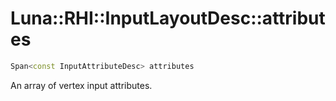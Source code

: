 # Luna::RHI::InputLayoutDesc::attributes

```c++
Span<const InputAttributeDesc> attributes
```

An array of vertex input attributes. 

